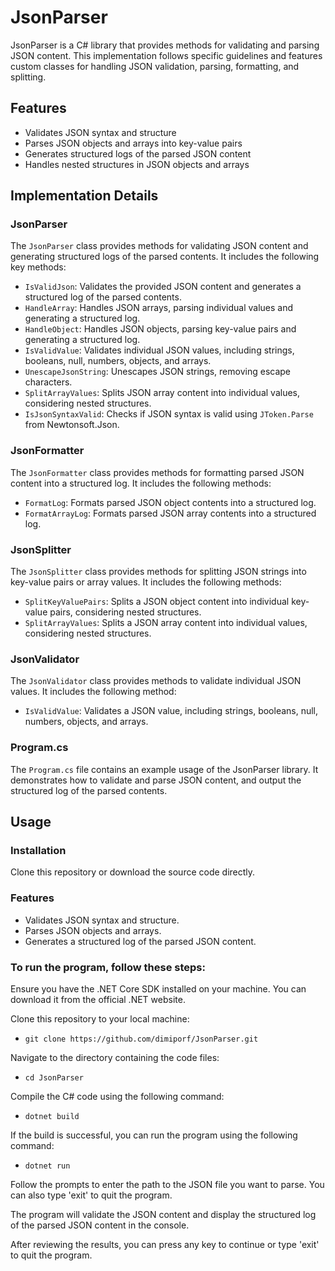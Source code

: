 # JsonParser

JsonParser is a C# library that provides methods for validating and parsing JSON content. This implementation follows specific guidelines and features custom classes for handling JSON validation, parsing, formatting, and splitting.

## Features

- Validates JSON syntax and structure
- Parses JSON objects and arrays into key-value pairs
- Generates structured logs of the parsed JSON content
- Handles nested structures in JSON objects and arrays

## Implementation Details

### JsonParser

The `JsonParser` class provides methods for validating JSON content and generating structured logs of the parsed contents. It includes the following key methods:

- `IsValidJson`: Validates the provided JSON content and generates a structured log of the parsed contents.
- `HandleArray`: Handles JSON arrays, parsing individual values and generating a structured log.
- `HandleObject`: Handles JSON objects, parsing key-value pairs and generating a structured log.
- `IsValidValue`: Validates individual JSON values, including strings, booleans, null, numbers, objects, and arrays.
- `UnescapeJsonString`: Unescapes JSON strings, removing escape characters.
- `SplitArrayValues`: Splits JSON array content into individual values, considering nested structures.
- `IsJsonSyntaxValid`: Checks if JSON syntax is valid using `JToken.Parse` from Newtonsoft.Json.

### JsonFormatter

The `JsonFormatter` class provides methods for formatting parsed JSON content into a structured log. It includes the following methods:

- `FormatLog`: Formats parsed JSON object contents into a structured log.
- `FormatArrayLog`: Formats parsed JSON array contents into a structured log.

### JsonSplitter

The `JsonSplitter` class provides methods for splitting JSON strings into key-value pairs or array values. It includes the following methods:

- `SplitKeyValuePairs`: Splits a JSON object content into individual key-value pairs, considering nested structures.
- `SplitArrayValues`: Splits a JSON array content into individual values, considering nested structures.

### JsonValidator

The `JsonValidator` class provides methods to validate individual JSON values. It includes the following method:

- `IsValidValue`: Validates a JSON value, including strings, booleans, null, numbers, objects, and arrays.

### Program.cs

The `Program.cs` file contains an example usage of the JsonParser library. It demonstrates how to validate and parse JSON content, and output the structured log of the parsed contents.

## Usage

### Installation

Clone this repository or download the source code directly.

### Features
- Validates JSON syntax and structure.
- Parses JSON objects and arrays.
- Generates a structured log of the parsed JSON content.

### To run the program, follow these steps:

Ensure you have the .NET Core SDK installed on your machine. You can download it from the official .NET website.

Clone this repository to your local machine:
- `git clone https://github.com/dimiporf/JsonParser.git`

Navigate to the directory containing the code files:
- `cd JsonParser`

Compile the C# code using the following command:
- `dotnet build`

If the build is successful, you can run the program using the following command:
- `dotnet run`

Follow the prompts to enter the path to the JSON file you want to parse. You can also type 'exit' to quit the program.

The program will validate the JSON content and display the structured log of the parsed JSON content in the console.

After reviewing the results, you can press any key to continue or type 'exit' to quit the program.
